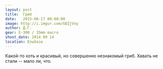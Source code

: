 ```yaml
---
layout: post
title:  Гриб
date:   2015-08-17 00:00:00
image: http://i.imgur.com/GOZjVny
author: Д.Г.
gear: E-300 / 35mm macro
shoot_date: 2014 09 14
location: Ельбаза
---
```


Какой-то хоть и красивый, но совершенно незнакомый гриб. Хавать не стали -- мало ли, что.
